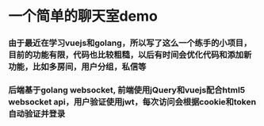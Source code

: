# 一个简单的聊天室demo

### 由于最近在学习vuejs和golang，所以写了这么一个练手的小项目，目前的功能有限，代码也比较粗糙，以后有时间会优化代码和添加新功能，比如多房间，用户分组，私信等

### 后端基于golang websocket, 前端使用jQuery和vuejs配合html5 websocket api，用户验证使用jwt，每次访问会根据cookie和token自动验证并登录
